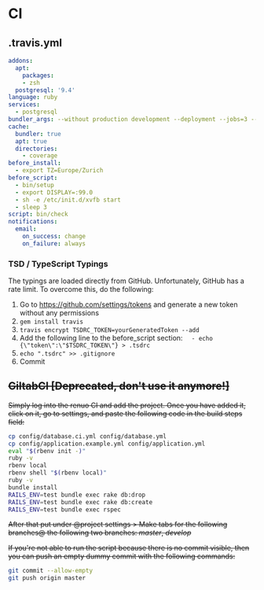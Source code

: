 # CI

## .travis.yml

```yml
addons:
  apt:
    packages:
    - zsh
  postgresql: '9.4'
language: ruby
services:
  - postgresql
bundler_args: --without production development --deployment --jobs=3 --retry=3
cache:
  bundler: true
  apt: true
  directories:
    - coverage
before_install:
  - export TZ=Europe/Zurich
before_script:
  - bin/setup
  - export DISPLAY=:99.0
  - sh -e /etc/init.d/xvfb start
  - sleep 3
script: bin/check
notifications:
  email:
    on_success: change
    on_failure: always
```

### TSD / TypeScript Typings

The typings are loaded directly from GitHub. Unfortunately, GitHub has a rate limit. To overcome this, do the following:

1. Go to https://github.com/settings/tokens and generate a new token without any permissions
2. ```gem install travis```
3. ```travis encrypt TSDRC_TOKEN=yourGeneratedToken --add```
4. Add the following line to the before_script section: ```  - echo {\"token\":\"$TSDRC_TOKEN\"} > .tsdrc```
5. ```echo ".tsdrc" >> .gitignore```
6. Commit

## ~~GiltabCI [Deprecated, don't use it anymore!]~~

~~Simply log into the renuo CI and add the project. Once you have added it, click on it, go to settings, and paste the
following code in the build steps field:~~

```sh
cp config/database.ci.yml config/database.yml
cp config/application.example.yml config/application.yml
eval "$(rbenv init -)"
ruby -v
rbenv local
rbenv shell "$(rbenv local)"
ruby -v
bundle install
RAILS_ENV=test bundle exec rake db:drop
RAILS_ENV=test bundle exec rake db:create
RAILS_ENV=test bundle exec rspec
```

~~After that put under @project settings > Make tabs for the following branches@ the following two branches: _master_, _develop_~~

~~If you're not able to run the script because there is no commit visible, then you can push an empty dummy commit with the following commands:~~

```sh
git commit --allow-empty
git push origin master
```
